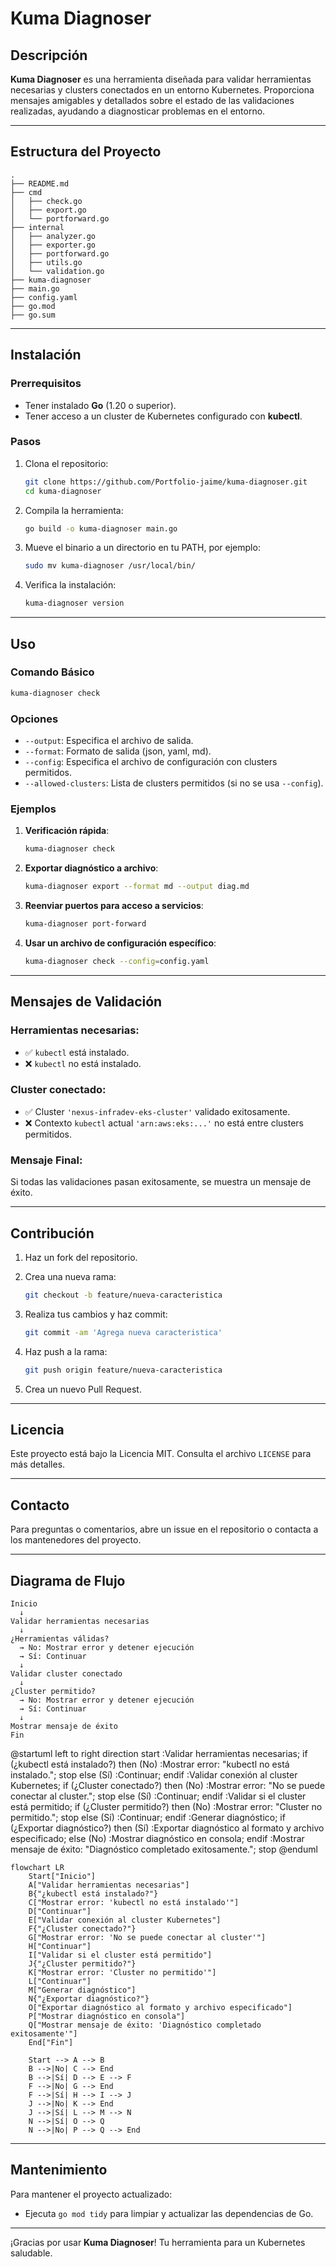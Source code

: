 # Kuma Diagnoser

## Descripción

**Kuma Diagnoser** es una herramienta diseñada para validar herramientas necesarias y clusters conectados en un entorno Kubernetes. Proporciona mensajes amigables y detallados sobre el estado de las validaciones realizadas, ayudando a diagnosticar problemas en el entorno.

---

## Estructura del Proyecto

```plaintext
.
├── README.md
├── cmd
│   ├── check.go
│   ├── export.go
│   └── portforward.go
├── internal
│   ├── analyzer.go
│   ├── exporter.go
│   ├── portforward.go
│   ├── utils.go
│   └── validation.go
├── kuma-diagnoser
├── main.go
├── config.yaml
├── go.mod
├── go.sum
```

---

## Instalación

### Prerrequisitos

- Tener instalado **Go** (1.20 o superior).
- Tener acceso a un cluster de Kubernetes configurado con **kubectl**.

### Pasos

1. Clona el repositorio:

    ```bash
    git clone https://github.com/Portfolio-jaime/kuma-diagnoser.git
    cd kuma-diagnoser
    ```

2. Compila la herramienta:

    ```bash
    go build -o kuma-diagnoser main.go
    ```

3. Mueve el binario a un directorio en tu PATH, por ejemplo:

    ```bash
    sudo mv kuma-diagnoser /usr/local/bin/
    ```

4. Verifica la instalación:

    ```bash
    kuma-diagnoser version
    ```

---

## Uso

### Comando Básico

```bash
kuma-diagnoser check
```

### Opciones

- `--output`: Especifica el archivo de salida.
- `--format`: Formato de salida (json, yaml, md).
- `--config`: Especifica el archivo de configuración con clusters permitidos.
- `--allowed-clusters`: Lista de clusters permitidos (si no se usa `--config`).

### Ejemplos

1. **Verificación rápida**:

    ```bash
    kuma-diagnoser check
    ```

2. **Exportar diagnóstico a archivo**:

    ```bash
    kuma-diagnoser export --format md --output diag.md
    ```

3. **Reenviar puertos para acceso a servicios**:

    ```bash
    kuma-diagnoser port-forward
    ```

4. **Usar un archivo de configuración específico**:

    ```bash
    kuma-diagnoser check --config=config.yaml
    ```

---

## Mensajes de Validación

### Herramientas necesarias:

- ✅ `kubectl` está instalado.
- ❌ `kubectl` no está instalado.

### Cluster conectado:

- ✅ Cluster `'nexus-infradev-eks-cluster'` validado exitosamente.
- ❌ Contexto `kubectl` actual `'arn:aws:eks:...'` no está entre clusters permitidos.

### Mensaje Final:

Si todas las validaciones pasan exitosamente, se muestra un mensaje de éxito.

---

## Contribución

1. Haz un fork del repositorio.
2. Crea una nueva rama:

    ```bash
    git checkout -b feature/nueva-caracteristica
    ```

3. Realiza tus cambios y haz commit:

    ```bash
    git commit -am 'Agrega nueva caracteristica'
    ```

4. Haz push a la rama:

    ```bash
    git push origin feature/nueva-caracteristica
    ```

5. Crea un nuevo Pull Request.

---

## Licencia

Este proyecto está bajo la Licencia MIT. Consulta el archivo `LICENSE` para más detalles.

---

## Contacto

Para preguntas o comentarios, abre un issue en el repositorio o contacta a los mantenedores del proyecto.

---

## Diagrama de Flujo

```plaintext
Inicio
  ↓
Validar herramientas necesarias
  ↓
¿Herramientas válidas?
  → No: Mostrar error y detener ejecución
  → Sí: Continuar
  ↓
Validar cluster conectado
  ↓
¿Cluster permitido?
  → No: Mostrar error y detener ejecución
  → Sí: Continuar
  ↓
Mostrar mensaje de éxito
Fin
```

@startuml
left to right direction
start
:Validar herramientas necesarias;
if (¿kubectl está instalado?) then (No)
  :Mostrar error: "kubectl no está instalado.";
  stop
else (Sí)
  :Continuar;
endif
:Validar conexión al cluster Kubernetes;
if (¿Cluster conectado?) then (No)
  :Mostrar error: "No se puede conectar al cluster.";
  stop
else (Sí)
  :Continuar;
endif
:Validar si el cluster está permitido;
if (¿Cluster permitido?) then (No)
  :Mostrar error: "Cluster no permitido.";
  stop
else (Sí)
  :Continuar;
endif
:Generar diagnóstico;
if (¿Exportar diagnóstico?) then (Sí)
  :Exportar diagnóstico al formato y archivo especificado;
else (No)
  :Mostrar diagnóstico en consola;
endif
:Mostrar mensaje de éxito: "Diagnóstico completado exitosamente.";
stop
@enduml

```mermaid
flowchart LR
    Start["Inicio"]
    A["Validar herramientas necesarias"]
    B{"¿kubectl está instalado?"}
    C["Mostrar error: 'kubectl no está instalado'"]
    D["Continuar"]
    E["Validar conexión al cluster Kubernetes"]
    F{"¿Cluster conectado?"}
    G["Mostrar error: 'No se puede conectar al cluster'"]
    H["Continuar"]
    I["Validar si el cluster está permitido"]
    J{"¿Cluster permitido?"}
    K["Mostrar error: 'Cluster no permitido'"]
    L["Continuar"]
    M["Generar diagnóstico"]
    N{"¿Exportar diagnóstico?"}
    O["Exportar diagnóstico al formato y archivo especificado"]
    P["Mostrar diagnóstico en consola"]
    Q["Mostrar mensaje de éxito: 'Diagnóstico completado exitosamente'"]
    End["Fin"]

    Start --> A --> B
    B -->|No| C --> End
    B -->|Sí| D --> E --> F
    F -->|No| G --> End
    F -->|Sí| H --> I --> J
    J -->|No| K --> End
    J -->|Sí| L --> M --> N
    N -->|Sí| O --> Q
    N -->|No| P --> Q --> End
```

---

## Mantenimiento

Para mantener el proyecto actualizado:

- Ejecuta `go mod tidy` para limpiar y actualizar las dependencias de Go.

---

¡Gracias por usar **Kuma Diagnoser**! Tu herramienta para un Kubernetes saludable.

